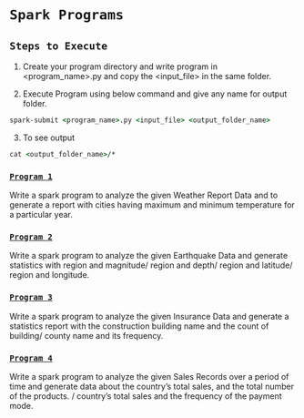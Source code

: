 # `Spark Programs`

## `Steps to Execute`

1. Create your program directory and write program in <program_name>.py and copy the <input_file> in the same folder.

2. Execute Program using below command and give any name for output folder.
```cmd
spark-submit <program_name>.py <input_file> <output_folder_name>
```

3. To see output
```cmd
cat <output_folder_name>/*
```


### [`Program 1`](weather/)
Write a spark program to analyze the given Weather Report Data and to generate a report with cities having maximum and minimum temperature for a particular year.  

### [`Program 2`](earthquake/)
Write a spark program to analyze the given Earthquake Data and generate statistics with region and magnitude/ region and depth/ region and latitude/ region and longitude.

### [`Program 3`](insurance/)
Write a spark program to analyze the given Insurance Data and generate a statistics report with the construction building name and the count of building/ county name and its frequency.

### [`Program 4`](sales/)
Write a spark program to analyze the given Sales Records over a period of time and generate data about the country’s total sales, and the total number of the products. / country’s total sales and the frequency of the payment mode.
